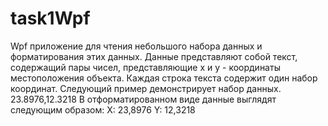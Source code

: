 # task1Wpf
Wpf приложение для чтения небольшого набора данных и форматирования этих данных. Данные представляют собой текст, содержащий пары чисел, представляющие х и у - координаты местоположения объекта. Каждая строка текста содержит один набор координат. Следующий пример демонстрирует набор данных. 23.8976,12.3218 В отформатированном виде данные выглядят следующим образом: X: 23,8976 Y: 12,3218
